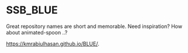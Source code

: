 # SSB_BLUE
Great repository names are short and memorable. Need inspiration? How about animated-spoon ..?

https://kmrabiulhasan.github.io/BLUE/.

